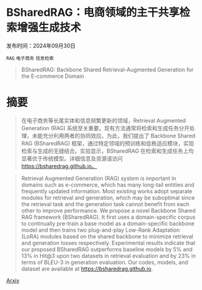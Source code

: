 # BSharedRAG：电商领域的主干共享检索增强生成技术

发布时间：2024年09月30日

`RAG` `电子商务` `信息检索`

> BSharedRAG: Backbone Shared Retrieval-Augmented Generation for the E-commerce Domain

# 摘要

> 在电子商务等长尾实体和信息频繁更新的领域，Retrieval Augmented Generation (RAG) 系统至关重要。现有方法通常将检索和生成任务分开处理，未能充分利用两者的协同效应。为此，我们提出了 Backbone Shared RAG (BSharedRAG) 框架，通过特定领域的预训练和低秩适应模块，实现检索与生成的无缝结合。实验显示，BSharedRAG 在检索和生成任务上均显著优于传统模型。详细信息及资源请访问 https://bsharedrag.github.io。

> Retrieval Augmented Generation (RAG) system is important in domains such as e-commerce, which has many long-tail entities and frequently updated information. Most existing works adopt separate modules for retrieval and generation, which may be suboptimal since the retrieval task and the generation task cannot benefit from each other to improve performance. We propose a novel Backbone Shared RAG framework (BSharedRAG). It first uses a domain-specific corpus to continually pre-train a base model as a domain-specific backbone model and then trains two plug-and-play Low-Rank Adaptation (LoRA) modules based on the shared backbone to minimize retrieval and generation losses respectively. Experimental results indicate that our proposed BSharedRAG outperforms baseline models by 5% and 13% in Hit@3 upon two datasets in retrieval evaluation and by 23% in terms of BLEU-3 in generation evaluation. Our codes, models, and dataset are available at https://bsharedrag.github.io.

[Arxiv](https://arxiv.org/abs/2409.20075)